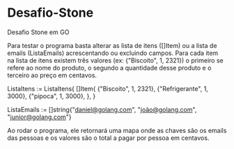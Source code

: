 # Desafio-Stone
Desafio Stone em GO

Para testar o programa basta alterar as lista de itens ([]Item) ou a lista de emails (ListaEmails) acrescentando ou excluindo campos. Para cada item na lista de itens existem três valores (ex: {"Biscoito", 1, 2321}) o primeiro se refere ao nome do produto, o segundo a quantidade desse produto e o terceiro ao preço em centavos. 

ListaItens := ListaItens{
		[]Item{
			{"Biscoito", 1, 2321},
			{"Refrigerante", 1, 3000},
			{"pipoca", 1, 3000},
		},
	}
  
  ListaEmails := []string{"daniel@golang.com", "joão@golang.com", "junior@golang.com"}
  
  
  Ao rodar o programa, ele retornará uma mapa onde as chaves são os emails das pessoas e os valores são o total a pagar por pessoa em centavos.  
  
  

